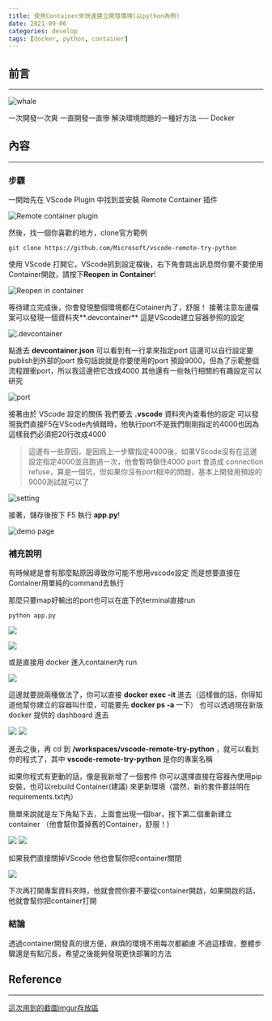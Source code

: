 ```yaml
---
title: 使用Container來快速建立開發環境(以python為例)
date: 2021-09-06
categories: develop
tags: [docker, python, container]
---
```


## 前言
----------

![whale](https://www.docker.com/sites/default/files/d8/2019-07/horizontal-logo-monochromatic-white.png)

一次開發一次爽
一直開發一直慘
解決環境問題的一種好方法 ── Docker

<!--more-->

## 內容
----------

### 步驟

一開始先在 VScode Plugin 中找到並安裝 Remote Container 插件

![Remote container plugin](https://i.imgur.com/jGE3rXY.png)

然後，找一個你喜歡的地方，clone官方範例

`git clone https://github.com/Microsoft/vscode-remote-try-python`

 使用 VScode 打開它，VScode抓到設定檔後，右下角會跳出訊息問你要不要使用Container開啟，請按下**Reopen in Container**!

![Reopen in container](https://i.imgur.com/Ibkv1g5.png)

等待建立完成後，你會發現整個環境都在Cotainer內了，舒服！
接著注意左邊檔案可以發現一個資料夾**.devcontainer**
這是VScode建立容器參照的設定

![.devcontainer](https://i.imgur.com/ZxSGfeo.png)

點進去 **devcontainer.json** 可以看到有一行拿來指定port
這邊可以自行設定要publish到外部的port
換句話說就是你要使用的port
預設9000，但為了示範整個流程跟衝port，所以我這邊把它改成4000
其他還有一些執行相關的有趣設定可以研究 

![port](https://i.imgur.com/gOwm6zg.png)

接著由於 VScode 設定的關係
我們要去 **.vscode** 資料夾內查看他的設定
可以發現我們直接F5在VScode內偵錯時，他執行port不是我們剛剛指定的4000也因為這樣我們必須把20行改成4000
> 這邊有一些原因，是因爲上一步驟指定4000後，如果VScode沒有在這邊設定指定4000並且跑過一次，他會暫時鎖住4000 port 會造成 connection refuse，算是一個坑，但如果你沒有port相沖的問題，基本上開發用預設的9000測試就可以了

![setting](https://i.imgur.com/rsvco2q.png)

接著，儲存後按下 F5 執行 **app.py**! 

![demo page](https://i.imgur.com/X6r1kma.png)

### 補充說明

有時候總是會有那麼點原因導致你可能不想用vscode設定
而是想要直接在Container用單純的command去執行

那麼只要map好輸出的port也可以在底下的terminal直接run

`python app.py`

![](https://i.imgur.com/J3SGDOj.png)

![](https://i.imgur.com/c9XBSDH.png)

或是直接用 docker 進入container內 run 

![](https://i.imgur.com/MxmZLIb.png)

這邊就要說兩種做法了，你可以直接 **docker exec -it** 進去（這樣做的話，你得知道他幫你建立的容器叫什麼，可能要先 **docker ps -a** 一下） 也可以透過現在新版 docker 提供的 dashboard 進去

![](https://i.imgur.com/B0RyI5Z.png)
![](https://i.imgur.com/KyeUmAg.png)  


進去之後，再 cd 到 **/workspaces/vscode-remote-try-python** ，就可以看到你的程式了，其中 **vscode-remote-try-python** 是你的專案名稱

如果你程式有更動的話，像是我新增了一個套件
你可以選擇直接在容器內使用pip 安裝，也可以rebuild Container(建議) 來更新環境（當然，新的套件要註明在requirements.txt內）

簡單來說就是左下角點下去，上面會出現一個bar，按下第二個重新建立container （他會幫你蓋掉舊的Container，舒服！)

![](https://i.imgur.com/I7OyA5a.png)
![](https://i.imgur.com/Oy6au5Z.png)

如果我們直接關掉VScode 他也會幫你把container關閉

![](https://i.imgur.com/iPFmnXf.png)

下次再打開專案資料夾時，他就會問你要不要從container開啟，如果開啟的話，他就會幫你把container打開

### 結論

透過container開發真的很方便，麻煩的環境不用每次都顧慮
不過這樣做，整體步驟還是有點冗長，希望之後能夠發現更快部署的方法

## Reference
----------

[這次用到的截圖imgur存放區](https://imgur.com/a/GnQEPpi)

